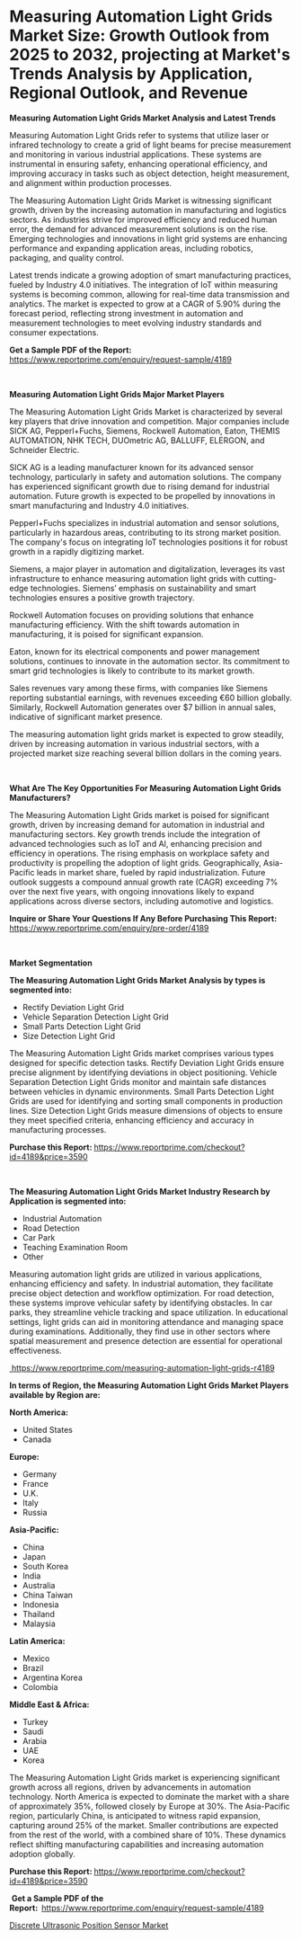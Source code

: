<p><h1>Measuring Automation Light Grids Market Size: Growth Outlook from 2025 to 2032, projecting at Market's Trends Analysis by Application, Regional Outlook, and Revenue</h1></p><p><strong>Measuring Automation Light Grids Market Analysis and Latest Trends</strong></p>
<p><p>Measuring Automation Light Grids refer to systems that utilize laser or infrared technology to create a grid of light beams for precise measurement and monitoring in various industrial applications. These systems are instrumental in ensuring safety, enhancing operational efficiency, and improving accuracy in tasks such as object detection, height measurement, and alignment within production processes.</p><p>The Measuring Automation Light Grids Market is witnessing significant growth, driven by the increasing automation in manufacturing and logistics sectors. As industries strive for improved efficiency and reduced human error, the demand for advanced measurement solutions is on the rise. Emerging technologies and innovations in light grid systems are enhancing performance and expanding application areas, including robotics, packaging, and quality control.</p><p>Latest trends indicate a growing adoption of smart manufacturing practices, fueled by Industry 4.0 initiatives. The integration of IoT within measuring systems is becoming common, allowing for real-time data transmission and analytics. The market is expected to grow at a CAGR of 5.90% during the forecast period, reflecting strong investment in automation and measurement technologies to meet evolving industry standards and consumer expectations.</p></p>
<p><strong>Get a Sample PDF of the Report:&nbsp;</strong> <a href="https://www.reportprime.com/enquiry/request-sample/4189?utm_campaign=3013&utm_medium=2&utm_source=Github&utm_content=ia&utm_term=18032025&utm_id=measuring-automation-light-grids">https://www.reportprime.com/enquiry/request-sample/4189</a></p>
<p>&nbsp;</p>
<p><strong>Measuring Automation Light Grids Major Market Players</strong></p>
<p><p>The Measuring Automation Light Grids Market is characterized by several key players that drive innovation and competition. Major companies include SICK AG, Pepperl+Fuchs, Siemens, Rockwell Automation, Eaton, THEMIS AUTOMATION, NHK TECH, DUOmetric AG, BALLUFF, ELERGON, and Schneider Electric. </p><p>SICK AG is a leading manufacturer known for its advanced sensor technology, particularly in safety and automation solutions. The company has experienced significant growth due to rising demand for industrial automation. Future growth is expected to be propelled by innovations in smart manufacturing and Industry 4.0 initiatives.</p><p>Pepperl+Fuchs specializes in industrial automation and sensor solutions, particularly in hazardous areas, contributing to its strong market position. The company's focus on integrating IoT technologies positions it for robust growth in a rapidly digitizing market. </p><p>Siemens, a major player in automation and digitalization, leverages its vast infrastructure to enhance measuring automation light grids with cutting-edge technologies. Siemens’ emphasis on sustainability and smart technologies ensures a positive growth trajectory.</p><p>Rockwell Automation focuses on providing solutions that enhance manufacturing efficiency. With the shift towards automation in manufacturing, it is poised for significant expansion. </p><p>Eaton, known for its electrical components and power management solutions, continues to innovate in the automation sector. Its commitment to smart grid technologies is likely to contribute to its market growth.</p><p>Sales revenues vary among these firms, with companies like Siemens reporting substantial earnings, with revenues exceeding €60 billion globally. Similarly, Rockwell Automation generates over $7 billion in annual sales, indicative of significant market presence.</p><p>The measuring automation light grids market is expected to grow steadily, driven by increasing automation in various industrial sectors, with a projected market size reaching several billion dollars in the coming years.</p></p>
<p>&nbsp;</p>
<p><strong>What Are The Key Opportunities For Measuring Automation Light Grids Manufacturers?</strong></p>
<p><p>The Measuring Automation Light Grids market is poised for significant growth, driven by increasing demand for automation in industrial and manufacturing sectors. Key growth trends include the integration of advanced technologies such as IoT and AI, enhancing precision and efficiency in operations. The rising emphasis on workplace safety and productivity is propelling the adoption of light grids. Geographically, Asia-Pacific leads in market share, fueled by rapid industrialization. Future outlook suggests a compound annual growth rate (CAGR) exceeding 7% over the next five years, with ongoing innovations likely to expand applications across diverse sectors, including automotive and logistics.</p></p>
<p><strong>Inquire or Share Your Questions If Any Before Purchasing This Report:</strong> <a href="https://www.reportprime.com/enquiry/pre-order/4189?utm_campaign=3013&utm_medium=2&utm_source=Github&utm_content=ia&utm_term=18032025&utm_id=measuring-automation-light-grids">https://www.reportprime.com/enquiry/pre-order/4189</a></p>
<p>&nbsp;</p>
<p><strong>Market Segmentation</strong></p>
<p><strong>The Measuring Automation Light Grids Market Analysis by types is segmented into:</strong></p>
<p><ul><li>Rectify Deviation Light Grid</li><li>Vehicle Separation Detection Light Grid</li><li>Small Parts Detection Light Grid</li><li>Size Detection Light Grid</li></ul></p>
<p><p>The Measuring Automation Light Grids market comprises various types designed for specific detection tasks. Rectify Deviation Light Grids ensure precise alignment by identifying deviations in object positioning. Vehicle Separation Detection Light Grids monitor and maintain safe distances between vehicles in dynamic environments. Small Parts Detection Light Grids are used for identifying and sorting small components in production lines. Size Detection Light Grids measure dimensions of objects to ensure they meet specified criteria, enhancing efficiency and accuracy in manufacturing processes.</p></p>
<p><strong>Purchase this Report:&nbsp;</strong><a href="https://www.reportprime.com/checkout?id=4189&price=3590&utm_campaign=3013&utm_medium=2&utm_source=Github&utm_content=ia&utm_term=18032025&utm_id=measuring-automation-light-grids">https://www.reportprime.com/checkout?id=4189&price=3590</a></p>
<p>&nbsp;</p>
<p><strong>The Measuring Automation Light Grids Market Industry Research by Application is segmented into:</strong></p>
<p><ul><li>Industrial Automation</li><li>Road Detection</li><li>Car Park</li><li>Teaching Examination Room</li><li>Other</li></ul></p>
<p><p>Measuring automation light grids are utilized in various applications, enhancing efficiency and safety. In industrial automation, they facilitate precise object detection and workflow optimization. For road detection, these systems improve vehicular safety by identifying obstacles. In car parks, they streamline vehicle tracking and space utilization. In educational settings, light grids can aid in monitoring attendance and managing space during examinations. Additionally, they find use in other sectors where spatial measurement and presence detection are essential for operational effectiveness.</p></p>
<p><a href="https://www.reportprime.com/measuring-automation-light-grids-r4189?utm_campaign=3013&utm_medium=2&utm_source=Github&utm_content=ia&utm_term=18032025&utm_id=measuring-automation-light-grids">&nbsp;https://www.reportprime.com/measuring-automation-light-grids-r4189</a></p>
<p><strong>In terms of Region, the Measuring Automation Light Grids Market Players available by Region are:</strong></p>
<p>
    <p> <strong> North America: </strong>
        <ul>
            <li>United States</li>
            <li>Canada</li>
        </ul>
        </p> 
    <p> <strong> Europe: </strong>
        <ul>
            <li>Germany</li>
            <li>France</li>
            <li>U.K.</li>
            <li>Italy</li>
            <li>Russia</li>
        </ul>
        </p> 
    <p> <strong> Asia-Pacific: </strong>
        <ul>
            <li>China</li>
            <li>Japan</li>
            <li>South Korea</li>
            <li>India</li>
            <li>Australia</li>
            <li>China Taiwan</li>
            <li>Indonesia</li>
            <li>Thailand</li>
            <li>Malaysia</li>
        </ul>
        </p> 
    <p> <strong> Latin America: </strong>
        <ul>
            <li>Mexico</li>
            <li>Brazil</li>
            <li>Argentina Korea</li>
            <li>Colombia</li>
        </ul>
        </p> 
    <p> <strong> Middle East & Africa: </strong>
        <ul>
            <li>Turkey</li>
            <li>Saudi</li>
            <li>Arabia</li>
            <li>UAE</li>
            <li>Korea</li>
        </ul>
    </p>
    </p>
<p><p>The Measuring Automation Light Grids market is experiencing significant growth across all regions, driven by advancements in automation technology. North America is expected to dominate the market with a share of approximately 35%, followed closely by Europe at 30%. The Asia-Pacific region, particularly China, is anticipated to witness rapid expansion, capturing around 25% of the market. Smaller contributions are expected from the rest of the world, with a combined share of 10%. These dynamics reflect shifting manufacturing capabilities and increasing automation adoption globally.</p></p>
<p><strong>Purchase this Report: </strong><a href="https://www.reportprime.com/checkout?id=4189&price=3590&utm_campaign=3013&utm_medium=2&utm_source=Github&utm_content=ia&utm_term=18032025&utm_id=measuring-automation-light-grids">https://www.reportprime.com/checkout?id=4189&price=3590</a></p>
<p>&nbsp;<strong>Get a Sample PDF of the Report:&nbsp;&nbsp;</strong><a href="https://www.reportprime.com/enquiry/request-sample/4189?utm_campaign=3013&utm_medium=2&utm_source=Github&utm_content=ia&utm_term=18032025&utm_id=measuring-automation-light-grids">https://www.reportprime.com/enquiry/request-sample/4189</a></p>
<p><strong></strong></p>
<p><p><a href="https://github.com/rembaentin6f/Market-Research-Report-List-1/blob/main/discrete-ultrasonic-position-sensor-market.md?utm_campaign=3013&utm_medium=2&utm_source=Github&utm_content=ia&utm_term=18032025&utm_id=measuring-automation-light-grids">Discrete Ultrasonic Position Sensor Market</a></p></p>